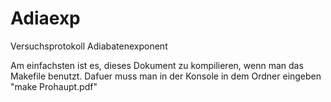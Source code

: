 Adiaexp
=======

Versuchsprotokoll Adiabatenexponent

Am einfachsten ist es, dieses Dokument zu kompilieren, wenn man das Makefile benutzt. Dafuer muss man in der Konsole in dem Ordner eingeben "make Prohaupt.pdf"
